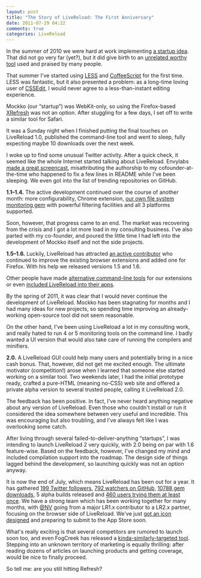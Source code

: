 ```yaml
---
layout: post
title: "The Story of LiveReload: The First Anniversary"
date: 2011-07-29 04:22
comments: true
categories: LiveReload
---
```


In the summer of 2010 we were hard at work implementing [a startup idea](http://www.mockko.com/). That did not go very far (yet?), but it did give birth to an [unrelated worthy tool](http://livereload.com/) used and praised by many people.

That summer I've started using [LESS](http://lesscss.org/) and [CoffeeScript](http://jashkenas.github.com/coffee-script/) for the first time. LESS was fantastic, but it also presented a problem: as a long-time loving user of [CSSEdit](http://macrabbit.com/cssedit/), I would never agree to a less-than-instant editing experience.

Mockko (our “startup”) was WebKit-only, so using the Firefox-based [XRefresh](http://xrefresh.binaryage.com/) was not an option. After stuggling for a few days, I set off to write a similar tool for Safari.

It was a Sunday night when I finished putting the final touches on LiveReload 1.0, published the command-line tool and went to sleep, fully expecting maybe 10 downloads over the next week.

I woke up to find some unusual Twitter activity. After a quick check, it seemed like the whole Internet started talking about LiveReload. Envylabs [made a great screencast](http://blog.envylabs.com/2010/07/livereload-screencast/), misattributing the authorship to my cofounder-at-the-time who happened to fix a few lines in README while I've been sleeping. We even got into the list of trending repositories on GitHub.

**1.1–1.4.** The active development continued over the course of another month: more configurability, Chrome extension, [our own file system monitoring gem](https://github.com/mockko/em-dir-watcher) with powerful filtering facilities and all 3 platforms supported.

Soon, however, that progress came to an end. The market was recovering from the crisis and I got a lot more load in my consulting business. I've also parted with my co-founder, and poured the little time I had left into the development of Mockko itself and not the side projects.

**1.5–1.6.** Luckily, LiveReload has attracted [an active contributor](https://github.com/NV) who continued to improve the existing browser extensions and added one for Firefox. With his help we released versions 1.5 and 1.6.

Other people have made [alternative command-line tools](http://rubygems.org/gems/guard-livereload) for our extensions or even [included LiveReload into their apps](http://compass.handlino.com/).

By the spring of 2011, it was clear that I would never continue the development of LiveReload. Mockko has been stagnating for months and I had many ideas for new projects, so spending time improving an already-working open-source tool did not seem reasonable.

On the other hand, I've been using LiveReload a lot in my consulting work, and really hated to run 4 or 5 monitoring tools on the command line. I badly wanted a UI version that would also take care of running the compilers and minifiers.

**2.0.** A LiveReload GUI could help many users and potentially bring in a nice cash bonus. That, however, did not get me excited enough. The ultimate motivator (competition!) arose when I learned that someone else started working on a similar tool. Two weekends later, I had the initial prototype ready, crafted a pure-HTML (meaning no-CSS) web site and offered a private alpha version to several trusted people, calling it LiveReload 2.0.

The feedback has been positive. In fact, I've never heard anything negative about any version of LiveReload. Even those who couldn't install or run it considered the idea somewhere between very useful and incredible. This was encouraging but also troubling, and I've always felt like I was overlooking some catch.

After living through several failed-to-deliver-anything “startups”, I was intending to launch LiveReload 2 very quickly, with 2.0 being on par with 1.6 feature-wise. Based on the feedback, however, I've changed my mind and included compilation support into the roadmap. The design side of things lagged behind the development, so launching quickly was not an option anyway.

It is now the end of July, which means LiveReload has been out for a year. It has gathered [199 Twitter followers](http://twitter.com/#!/livereload/followers), [792 watchers on GitHub](https://github.com/mockko/livereload/watchers), [10788 gem downloads](http://rubygems.org/gems/livereload), 5 alpha builds released and [460 users trying them at least once](http://livereload.com/stats.php). We have a strong team which has been working together for many months, with [@NV](http://twitter.com/#!/ELV1S) going from a major LR1.x contributor to a LR2.x partner, focusing on the browser side of LiveReload. We've just [got an icon designed](http://99designs.com/buttons-icons/contests/mac-app-icon-livereload-86859) and preparing to submit to the App Store soon.

What's really exciting is that several competitors are rumored to launch soon too, and even FogCreek has released a [kinda-similarly-targeted tool](http://www.webputty.net/). Stepping into an unknown territory of marketing is equally thrilling: after reading dozens of articles on launching products and getting coverage, would be nice to finally proceed.

So tell me: are you still hitting Refresh?
